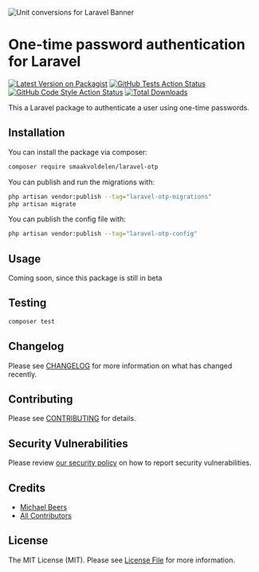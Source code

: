![Unit conversions for Laravel Banner](https://banners.beyondco.de/One-time%20password%20authentication%20for%20Laravel.png?theme=light&packageManager=composer+require&packageName=smaakvoldelen%2Flaravel-otp&pattern=architect&style=style_1&description=Laravel+package+to+authenticate+a+user+using+one-time+passwords.&md=1&showWatermark=1&fontSize=100px&images=https%3A%2F%2Flaravel.com%2Fimg%2Flogomark.min.svg)

# One-time password authentication for Laravel

[![Latest Version on Packagist](https://img.shields.io/packagist/v/smaakvoldelen/laravel-otp.svg?style=flat-square)](https://packagist.org/packages/smaakvoldelen/laravel-otp)
[![GitHub Tests Action Status](https://img.shields.io/github/actions/workflow/status/smaakvoldelen/laravel-otp/run-tests.yml?branch=main&label=tests&style=flat-square)](https://github.com/smaakvoldelen/laravel-otp/actions?query=workflow%3Arun-tests+branch%3Amain)
[![GitHub Code Style Action Status](https://img.shields.io/github/actions/workflow/status/smaakvoldelen/laravel-otp/fix-php-code-style-issues.yml?branch=main&label=code%20style&style=flat-square)](https://github.com/smaakvoldelen/laravel-otp/actions?query=workflow%3A"Fix+PHP+code+style+issues"+branch%3Amain)
[![Total Downloads](https://img.shields.io/packagist/dt/smaakvoldelen/laravel-otp.svg?style=flat-square)](https://packagist.org/packages/smaakvoldelen/laravel-otp)

This a Laravel package to authenticate a user using one-time passwords.

## Installation

You can install the package via composer:

```bash
composer require smaakvoldelen/laravel-otp
```

You can publish and run the migrations with:

```bash
php artisan vendor:publish --tag="laravel-otp-migrations"
php artisan migrate
```

You can publish the config file with:

```bash
php artisan vendor:publish --tag="laravel-otp-config"
```

## Usage

Coming soon, since this package is still in beta

## Testing

```bash
composer test
```

## Changelog

Please see [CHANGELOG](CHANGELOG.md) for more information on what has changed recently.

## Contributing

Please see [CONTRIBUTING](CONTRIBUTING.md) for details.

## Security Vulnerabilities

Please review [our security policy](../../security/policy) on how to report security vulnerabilities.

## Credits

- [Michael Beers](https://github.com/Smaakvoldelen)
- [All Contributors](../../contributors)

## License

The MIT License (MIT). Please see [License File](LICENSE.md) for more information.
